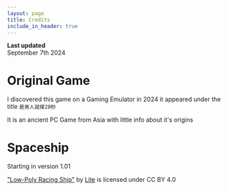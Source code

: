 ```yaml
---
layout: page
title: Credits
include_in_header: true
---
```


**Last updated**  
September 7th 2024

# Original Game
I discovered this game on a Gaming Emulator in 2024
it appeared under the title `是男人就撑20秒`

It is an ancient PC Game from Asia with little info about it's origins

# Spaceship
Starting in version 1.01

["Low-Poly Racing Ship"](https://sketchfab.com/3d-models/low-poly-racing-ship-8eb8fa2a19b341329b355c7458432373) by [Lite](https://sketchfab.com/lite) is licensed under CC BY 4.0

